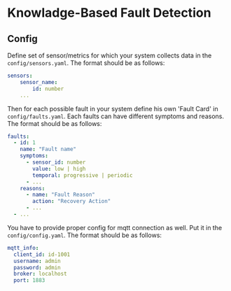 # Knowladge-Based Fault Detection

## Config

Define set of sensor/metrics for which your system collects data in the `config/sensors.yaml`. The format should be as follows:

```yaml
sensors:
    sensor_name:
        id: number
    ...
```

Then for each possible fault in your system define his own 'Fault Card' in `config/faults.yaml`.
Each faults can have different symptoms and reasons. The format should be as follows:

```yaml
faults:
  - id: 1
    name: "Fault name"
    symptoms: 
      - sensor_id: number
        value: low | high
        temporal: progressive | periodic
      - ...
    reasons:
      - name: "Fault Reason"
        action: "Recovery Action"
      - ...
  - ...
```

You have to provide proper config for mqtt connection as well. Put it in the `config/config.yaml`.
The format should be as follows:


```yaml
mqtt_info:
  client_id: id-1001
  username: admin
  password: admin
  broker: localhost
  port: 1883
```